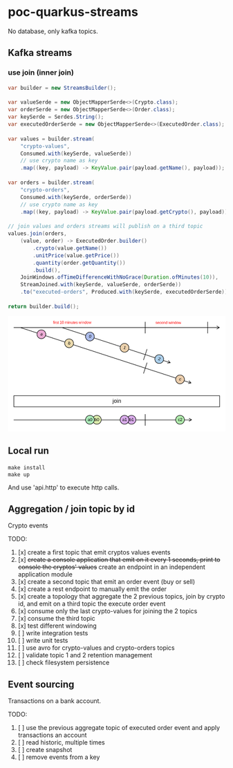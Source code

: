 # poc-quarkus-streams

No database, only kafka topics.

## Kafka streams

### use join (inner join)

```java
var builder = new StreamsBuilder();

var valueSerde = new ObjectMapperSerde<>(Crypto.class);
var orderSerde = new ObjectMapperSerde<>(Order.class);
var keySerde = Serdes.String();
var executedOrderSerde = new ObjectMapperSerde<>(ExecutedOrder.class);

var values = builder.stream(
    "crypto-values",
    Consumed.with(keySerde, valueSerde))
    // use crypto name as key
    .map((key, payload) -> KeyValue.pair(payload.getName(), payload));

var orders = builder.stream(
    "crypto-orders",
    Consumed.with(keySerde, orderSerde))
    // use crypto name as key
    .map((key, payload) -> KeyValue.pair(payload.getCrypto(), payload));

// join values and orders streams will publish on a third topic
values.join(orders,
    (value, order) -> ExecutedOrder.builder()
        .crypto(value.getName())
        .unitPrice(value.getPrice())
        .quantity(order.getQuantity())
        .build(),
    JoinWindows.ofTimeDifferenceWithNoGrace(Duration.ofMinutes(10)),
    StreamJoined.with(keySerde, valueSerde, orderSerde))
    .to("executed-orders", Produced.with(keySerde, executedOrderSerde));

return builder.build();
```

<img title="join diagram" src="docs/join_diagram.png" />

## Local run

```shell
make install
make up
```

And use 'api.http' to execute http calls.

## Aggregation / join topic by id

Crypto events

TODO:

1. [x] create a first topic that emit cryptos values events
2. [x] ~~create a console application that emit on it every 1 seconds, print to console the cryptos' values~~ create an endpoint in an independent application module
3. [x] create a second topic that emit an order event (buy or sell)
4. [x] create a rest endpoint to manually emit the order
5. [x] create a topology that aggregate the 2 previous topics, join by crypto id, and emit on a third topic the execute order event
6. [x] consume only the last crypto-values for joining the 2 topics
7. [x] consume the third topic
8. [x] test different windowing
9. [ ] write integration tests
10. [ ] write unit tests
11. [ ] use avro for crypto-values and crypto-orders topics
12. [ ] validate topic 1 and 2 retention management
13. [ ] check filesystem persistence

## Event sourcing

Transactions on a bank account.

TODO:

1. [ ] use the previous aggregate topic of executed order event and apply transactions an account
2. [ ] read historic, multiple times
3. [ ] create snapshot
4. [ ] remove events from a key
